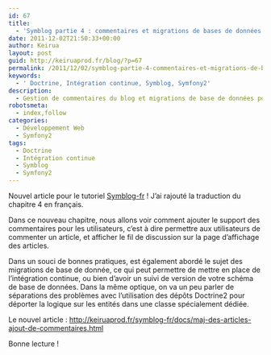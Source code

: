 ```yaml
---
id: 67
title:
  - 'Symblog partie 4 : commentaires et migrations de bases de données'
date: 2011-12-02T21:50:33+00:00
author: Keirua
layout: post
guid: http://keiruaprod.fr/blog/?p=67
permalink: /2011/12/02/symblog-partie-4-commentaires-et-migrations-de-bases-de-donnees-2/
keywords:
  - ' Doctrine, Intégration continue, Symblog, Symfony2'
description:
  - Gestion de commentaires du blog et migrations de base de données pour intégration continue
robotsmeta:
  - index,follow
categories:
  - Développement Web
  - Symfony2
tags:
  - Doctrine
  - Intégration continue
  - Symblog
  - Symfony2
---
```

Nouvel article pour le tutoriel [Symblog-fr](http://keiruaprod.fr/symblog-fr/) ! J&rsquo;ai rajouté la traduction du chapitre 4 en français.

Dans ce nouveau chapitre, nous allons voir comment ajouter le support des commentaires pour les utilisateurs, c&rsquo;est à dire permettre aux utilisateurs de commenter un article, et afficher le fil de discussion sur la page d&rsquo;affichage des articles.

Dans un souci de bonnes pratiques, est également abordé le sujet des migrations de base de donnée, ce qui peut permettre de mettre en place de l&rsquo;intégration continue, ou bien d&rsquo;avoir un suivi de version de votre schéma de base de données. Dans la même optique, on va un peu parler de séparations des problèmes avec l&rsquo;utilisation des dépôts Doctrine2 pour déporter la logique sur les entités dans une classe spécialement dédiée.

Le nouvel article : <http://keiruaprod.fr/symblog-fr/docs/maj-des-articles-ajout-de-commentaires.html>

Bonne lecture !